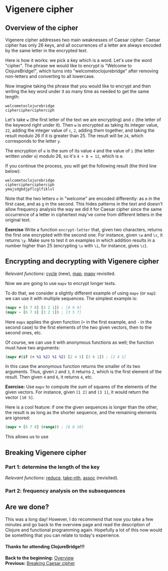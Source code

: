 # Vigenere cipher

## Overview of the cipher
Vigenere cipher addresses two main weaknesses of Caesar cipher: Caesar cipher has only 26 keys, and all occurrences of a letter are always encoded by the same letter in the encrypted text. 

Here is how it works: we pick a key which is a word. Let's use the word "cipher". The phrase we would like to encrypt is "Welcome to ClojureBridge!", which turns into "welcometoclojurebridge" after removing non-letters and converting to all lowercase. 

Now imagine taking the phrase that you would like to encrypt and then writing the key word under it as many time as needed to get the same length:
```
welcometoclojurebridge
cipherciphercipherciph
```
Let's take `w` (the first letter of the text we are encrypting) and `c` (the letter of the keyword right under it). Then `w` is encrypted as taking its integer value, `22`, adding the integer value of `c`, `2`, adding them together, and taking the result modulo 26 if it is greater than 25. The result will be `24`, which corresponds to the letter `y`. 

The encryption of `e` is the sum of its value `4` and the value of `i` (the letter written under `e`) modulo 26, so it's `4 + 8 = 12`, which is `m`. 

If you continue the process, you will get the following result (the third line below):
```
welcometoclojurebridge
cipherciphercipherciph
ymajsdgbdjpflcglfiklvl 
```
Note that the two letters `e` in "welcome" are encoded differently: as `m` in the first case, and as `g` in the second. This hides patterns in the text and doesn't allow frequency analysis the way we did it for Caesar cipher since the same occurrence of a letter in ciphertext may've come from different letters in the original text. 

**Exercise** Write a function `encrypt-letter` that, given two characters, returns the first one encrypted with the second one. For instance, given `\w` and `\c`, it returns `\y`. Make sure to test it on examples in which addition results in a number higher than 25 (encrypting `\u` with `\i`, for instance, gives `\c`). 

## Encrypting and decrypting with Vigenere cipher
*Relevant functions:* [cycle](https://clojuredocs.org/clojure.core/cycle) (new), [map](https://clojuredocs.org/clojure.core/map), [mapv](https://clojuredocs.org/clojure.core/mapv) revisited. 

Now we are going to use `mapv` to encrypt longer texts. 

To do that, we consider a slightly different example of using `mapv` (or `map`): we can use it with multiple sequences. The simplest example is:
```clojure
(mapv + [6 7 8] [3 2 1]) ; [9 9 9]
(mapv - [6 7 8] [3 2 1]) ; [3 5 7]
```
Here `mapv` applies the given function (`+` in the first example, and `-` in the second case) to the first elements of the two given vectors, then to the second ones, etc. 

Of course, we can use it with anonymous functions as well; the function must have two arguments:
```clojure
(mapv #(if (< %1 %2) %1 %2) [2 4 5] [3 6 1]) ; [2 4 1]
```
In this case the anonymous function returns the smaller of its two arguments. Thus, given `2` and `3`, it returns `2`, which is the first element of the result. Then given `4` and `6`, it returns `4`, etc.

**Exercise:** Use `mapv` to compute the sum of squares of the elements of the given vectors. For instance, given `[1 2]` and `[3 1]`, it would return the vector `[10 5]`. 

Here is a cool feature: if one the given sequences is longer than the other, the result is as long as the shorter sequence, and the remaining elements are ignored:
```clojure
(mapv + [6 7 8] (range)) ; [6 8 10]
```
This allows us to use 

## Breaking Vigenere cipher

### Part 1: determine the length of the key

*Relevant functions:* [reduce](https://clojuredocs.org/clojure.core/reduce), [take-nth](https://clojuredocs.org/clojure.core/take-nth), [assoc](https://clojuredocs.org/clojure.core/assoc) (revisited). 

### Part 2: frequency analysis on the subsequences

## Are we done? 
This was a long day! However, I do recommend that now you take a few minutes and go back to the overview page and read the description of Clojure and functional programming again. Hopefully a lot of this now would be something that you can relate to today's experience. 

#### Thanks for attending ClojureBridge!!! 

**Back to the beginning:** [Overview](track2-functional-overview.md)
<br />
**Previous:** [Breaking Caesar cipher](track2-frequency.md)
